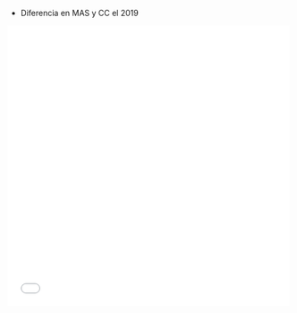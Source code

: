 * Diferencia en MAS y CC el 2019
<iframe src="Ejemplos/z040_densidad2020.html"
    sandbox="allow-same-origin allow-scripts"
    width="100%"
    height="500"
    scrolling="no"
    seamless="seamless"
    frameborder="0">
</iframe>
